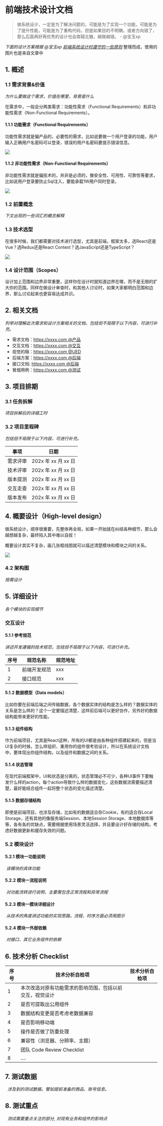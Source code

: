 # 前端技术设计文档

> 做系统设计，一定是为了解决问题的，可能是为了实现一个功能，可能是为了提升性能，可能是为了重构代码，但是如果目的不明确，或者方向错了，那么后面再好再优秀的设计也会南辕北辙，越做越错。 - @宝玉xp

*下面的设计方案根据 @宝玉xp [前端系统设计时遵守的一些原则](https://weibo.com/1727858283/LuJnKc0bw?layerid=4773242922860650)* 整理而成，使用的图片也是来自文章中

## 1. 概述

### 1.1 需求背景&价值

​*为什么要做这个需求，价值在哪里，背景是什么*

在需求中，一般会分两类需求：功能性需求（Functional Requirements）和非功能性需求（Non-Functional Requirements）。

#### 1.1.1 功能需求（Functional Requirements）

功能性需求就是偏产品的，必要性的需求，比如说要做一个用户登录的功能，用户输入正确用户名密码可以登录，错误的用户名密码要提示错误信息。

![](https://wx3.sinaimg.cn/mw2000/66fd066bgy1h2lbvmb8oyj20y018045k.jpg)

#### 1.1.2 非功能性需求（Non-Functional Requirements）

非功能性需求就是偏技术的，并非是必须的，像安全性、可用性、可靠性等要求，比如说用户登录要防止Sql注入，要能承载1W用户同时登录。

![](https://wx1.sinaimg.cn/mw2000/66fd066bgy1h2lbw7k09tj20y0180jyo.jpg)

### 1.2 前置概念

​*下文出现的一些词汇的概念解释*

### 1.3 技术选型

在很多时候，我们都需要对技术进行选型，尤其是前端，框架太多，选React还是Vue？选Redux还是React Context？选JavaScript还是TypeScript？

![](https://wx4.sinaimg.cn/mw2000/66fd066bgy1h2lbwem8a9j20y018011w.jpg)

### 1.4 设计范围（Scopes）

设计加上范围和边界非常重要，这样你在设计时就知道边界在哪，而不是无限的扩大你的范围。同样在做设计审查时，和其他人讨论时，如果大家都明白范围和边界，那么讨论起来也更容易达成共识。

## 2. 相关文档

*列举对理解此次需求和设计方案相关的文档，包括但不局限于以下内容，可进行补充。*

- 需求文档：https://xxxx.com @产品
- 交互文档：https://xxxx.com @交互
- 视觉的稿：https://xxxx.com @UED
- 后端方案：https://xxxx.com @后端
- 接口文档: https://xxxx.com @后端
- 冒烟用例：https://xxxx.com @测试

## 3. 项目排期

### 3.1 任务拆解

*项目拆解后的详细工时*

### 3.2 项目里程碑

*包括但不局限于以下内容，可进行补充。*

| 事项     | 日期                |
| -------- | ------------------- |
| 需求评审 | 202x 年 xx 月 xx 日 |
| 技术评审 | 202x 年 xx 月 xx 日 |
| 版本提测 | 202x 年 xx 月 xx 日 |
| 交互走查 | 202x 年 xx 月 xx 日 |
| 版本发布 | 202x 年 xx 月 xx 日 |

## 4. 概要设计（High-level design）

做系统设计，顺序很重要，先整体再全局，如果一开始就在纠结各种细节，那么会越想越复杂，最终陷入其中难以自拔！

概要设计其实不复杂，画几张框线图就可以描述清楚模块和模块之间的关系。

![](https://wx3.sinaimg.cn/mw2000/66fd066bgy1h2lbwkiu5wj20y0180wm7.jpg)

### 4.2 架构图

*按需设计*

## 5. 详细设计

*各个模块的实现细节*

### 交互设计

#### 5.1.1 参考规范

*讲述开发遵循的技术规范，包括但不局限于以下内容，可进行补充。*

| 序号 | 规范名称           | 规范地址 |
| ---- | ------------------ | -------- |
| 1    | 前端开发规范 | xxx      |
| 2    | 接口规范     | xxx      |

#### 5.1.2 数据模型（Data models）

比如你要在前端后端之间传输数据，各个数据实体的结构是怎么样的？数据实体的关系是怎么样的？这个一定要描述清楚，这样前后端可以更好协作，另外好的数据结构能带来更好的性能。

#### 5.1.3 组件结构

作为前端项目，尤其是React这种，所有的UI都是由各种组件搭建起来的，但是当UI复杂的时候，怎么样组织、重用你的组件很考验设计，所以在系统设计文档中，要体现出你组件结构，以及组件和数据之间的关系。

#### 5.1.4 状态管理

在现代前端框架中，UI和状态是分离的，状态管理必不可少，各种UI事件下要触发什么样的action，每个action导致什么样的数据变化，这些数据流需要描述清楚，最好能结合组件一起将整个状态的变化描述清楚。

#### 5.1.5 数据存储结构

即使是前端项目，也涉及存储，比如有的数据适合存Cookie，有的适合存Local Storage，还有其他的像服务端Session、本地Session Storage、本地数据库等等，各有各的优缺点，需要根据使用场景灵活选择，并且要设计好存储的结构，考虑好数据更新和缓存失效的问题。

### 5.2 模块设计

#### 5.2.1 模块一功能说明

​ *该模块的具体功能*

#### 5.2.2 模块一流程说明

​ *对功能流转进行说明，主要需包含正常流程和异常流程*

#### 5.2.3 模块一模块详细设计

​ *从技术的角度讲述功能的实现思路。流程、时序方面必须用图示*

#### 5.2.4 模块一外部依赖

​ *对接口、其它业务组件的依赖*

## 6. 技术分析 Checklist

| 序号 | 技术分析自检项                                           | 技术分析自检项 |
| ---- | -------------------------------------------------------- | -------------- |
| 1    | 本次改造对原有功能需求的影响范围，包括以前交互，视觉设计 |                |
| 2    | 是否可提取出公用组件                                     |                |
| 3    | 数据结构变更是否考虑老数据兼容                           |                |
| 4    | 是否影响移动端                                           |                |
| 5    | 操作是否做了防重处理                                     |                |
| 6    | 兼容性（浏览器、分辨率、主题）                           |                |
| 7    | 团队 Code Review Checklist                               |                |
| 8    | ....                                                     |                |

## 7. 测试数据

​  *涉及到的测试数据。譬如提前准备的商品、账号信息。*

## 8. 测试重点

​  *测试需要重点关注的部分, 对现有业务和组件的影响点*
